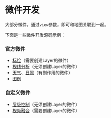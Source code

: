 # 微件开发

大部分微件，通过`view`参数，即可和地图关联到一起。

下面是一些微件开发源码示例：

### 官方微件

- [标绘](https://github.com/GeoDaoyu/Chu/blob/main/packages/widgets/src/Sketch/index.jsx)（需要创建Layer的微件）
- [视线分析](https://github.com/GeoDaoyu/Chu/blob/main/packages/widgets/src/LineOfSight/index.jsx)（无须创建Layer的微件）
- [天气](https://github.com/GeoDaoyu/Chu/blob/main/packages/widgets/src/Weather/index.jsx)、[日照](https://github.com/GeoDaoyu/Chu/blob/main/packages/widgets/src/Daylight/index.jsx)（有副作用的微件）
- [图例](https://github.com/GeoDaoyu/Chu/blob/main/packages/widgets/src/Legend/index.jsx)

### 自定义微件

- [层级控制](https://github.com/GeoDaoyu/Chu/blob/main/packages/widgets/src/ZoomKeeper/index.jsx)（无须创建Layer的微件）
- [视频融合](https://github.com/GeoDaoyu/Chu/blob/main/packages/widgets/src/MediaMixin/index.jsx)（需要创建Layer的微件）
